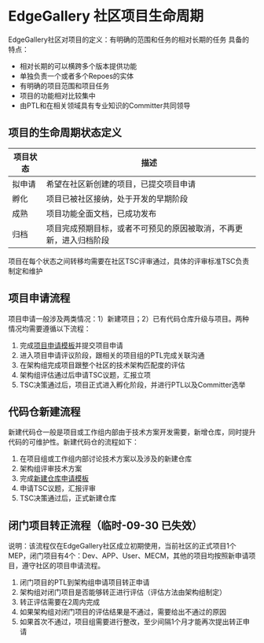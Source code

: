 # EdgeGallery 社区项目生命周期
EdgeGallery社区对项目的定义：有明确的范围和任务的相对长期的任务
具备的特点：
* 相对长期的可以横跨多个版本提供功能
* 单独负责一个或者多个Repoes的实体
* 有明确的项目范围和项目任务
* 项目的功能相对比较集中
* 由PTL和在相关领域具有专业知识的Committer共同领导
## 项目的生命周期状态定义
| 项目状态 | 描述                                |
|------|-----------------------------------|
| 拟申请  | 希望在社区新创建的项目，已提交项目申请               |
| 孵化   | 项目已被社区接纳，处于开发的早期阶段                |
| 成熟   | 项目功能全面文档，已成功发布                    |
| 归档   | 项目完成预期目标，或者不可预见的原因被取消，不再更新，进入归档阶段 |

项目在每个状态之间转移均需要在社区TSC评审通过，具体的评审标准TSC负责制定和维护

## 项目申请流程

项目申请一般涉及两类情况：1）新建项目；2）已有代码仓库升级与项目。两种情况均需要遵循以下流程：

1.	完成[项目申请模板](https://gitee.com/edgegallery/community/tree/master/TSC/Templates)并提交项目申请
2.	进入项目申请评议阶段，跟相关的项目组的PTL完成关联沟通
3.	在架构组完成项目跟整个社区的技术架构匹配度的评估
4.	架构组评估通过后申请TSC议题，汇报立项
5.	TSC决策通过后，项目正式进入孵化阶段，并进行PTL以及Committer选举

## 代码仓新建流程

新建代码仓一般是项目或工作组内部由于技术方案开发需要，新增仓库，同时提升代码的可维护性。新建代码仓的流程如下：

1.	在项目组或工作组内部讨论技术方案以及涉及的新建仓库
2.	架构组评审技术方案
3.	完成[新建仓库申请模板](https://gitee.com/edgegallery/community/blob/master/TSC/Templates/New%20Repo%20Application%20v1.1.pptx)
4.	申请TSC议题，汇报评审
5.	TSC决策通过后，正式新建仓库


## 闭门项目转正流程（临时-09-30 已失效）
说明：该流程仅在EdgeGallery社区成立初期使用，当前社区的正式项目1个 MEP，闭门项目有4个：Dev、APP、User、MECM，其他的项目均按照新申请项目，遵守社区的项目申请流程。
1.	闭门项目的PTL到架构组申请项目转正申请
2.	架构组对闭门项目是否能够转正进行评估（评估方法由架构组制定）
3.	转正评估需要在2周内完成
4.	如果架构组对闭门项目的评估结果是不通过，需要给出不通过的原因
5.	如果首次不通过，项目组需要进行整改，至少间隔1个月才能再次提出转正申请
